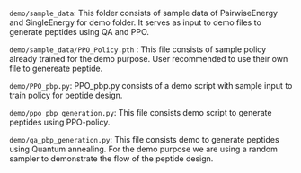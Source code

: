 `demo/sample_data`: This folder consists of sample data of PairwiseEnergy and SingleEnergy for demo folder. It serves as input to demo files to generate peptides using QA and PPO.

`demo/sample_data/PPO_Policy.pth` : This file consists of sample policy already trained for the demo purpose. User recommended to use their own file to genereate peptide.

`demo/PPO_pbp.py`: PPO_pbp.py consists of a demo script with sample input to train policy for peptide design. 

`demo/ppo_pbp_generation.py`: This file consists demo script to generate peptides using PPO-policy.

`demo/qa_pbp_generation.py`: This file consists demo to generate peptides using Quantum annealing. For the demo purpose we are using a random sampler to demonstrate the flow of the peptide design.

